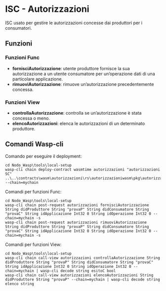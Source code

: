 # ISC - Autorizzazioni
ISC usato per gestire le autorizzazioni concesse dai produttori per i consumatori.

## Funzioni 
### Funzioni Func
- <strong>fornisciAutorizzazione</strong>: utente produttore fornisce la sua autorizzazione a un utente consumatore per un’operazione dati di una particolare applicazione.
- <strong>rimuoviAutorizzazione</strong>: rimuove un’autorizzazione precedentemente concessa.

### Funzioni View
- <strong>controllaAutorizzazione</strong>: controlla se un’autorizzazione è stata concessa o meno.
- <strong>elencoAutorizzazioni</strong>: elenca le autorizzazioni di un determinato produttore.

## Comandi Wasp-cli
Comando per eseguire il deployment:
```
cd Nodo_Wasp\tools\local-setup
wasp-cli chain deploy-contract wasmtime autorizzazioni "autorizzazioni SC" ..\..\contracts\wasm\autorizzazioni\rs\autorizzazioniwasm\pkg\autorizzazioniwasm_bg.wasm --chain=mychain
```
Comandi per funzioni Func:
```
cd Nodo_Wasp\tools\local-setup
wasp-cli chain post-request autorizzazioni fornisciAutorizzazione String didProduttore String "provaP" String didConsumatore String "provaC" String idApplicazione Int32 0 String idOperazione Int32 0 --chain=mychain -s
wasp-cli chain post-request autorizzazioni rimuoviAutorizzazione String didProduttore String "provaP" String didConsumatore String "provaC" String idApplicazione Int32 0 String idOperazione Int32 0 --chain=mychain -s
```
Comandi per funzioni View:
```
cd Nodo_Wasp\tools\local-setup
wasp-cli chain call-view autorizzazioni controllaAutorizzazione String didProduttore String "provaP" String didConsumatore String "provaC" String idApplicazione Int32 0 String idOperazione Int32 0 --chain=mychain | wasp-cli decode string esitoC bool
wasp-cli chain call-view autorizzazioni elencoAutorizzazioni String didProduttore String "provaP" --chain=mychain | wasp-cli decode string elenco string
```